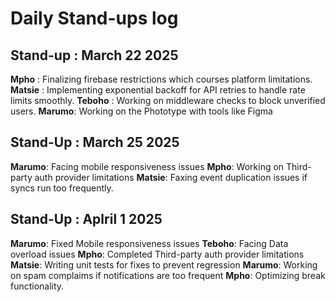 # Daily Stand-ups log
## Stand-up : March 22 2025

   **Mpho** : Finalizing firebase restrictions which courses platform limitations.
   **Matsie** : Implementing exponential backoff for API retries to handle rate limits smoothly.
   **Teboho** : Working on middleware checks to block unverified users.
  **Marumo**: Working on the Phototype with tools like Figma 

## Stand-Up : March 25 2025
   
   **Marumo**: Facing mobile responsiveness issues
   **Mpho**: Working on Third-party auth provider limitations
  **Matsie**: Faxing event duplication issues if syncs run too frequently.
 
## Stand-Up : Aplril 1 2025
   **Marumo**: Fixed Mobile responsiveness issues
   **Teboho**: Facing Data overload issues
  **Mpho**: Completed Third-party auth provider limitations
 **Matsie**: Writing unit tests for fixes to prevent regression
 **Marumo**: Working on spam complaims if notifications are too frequent
  **Mpho**: Optimizing break functionality.

